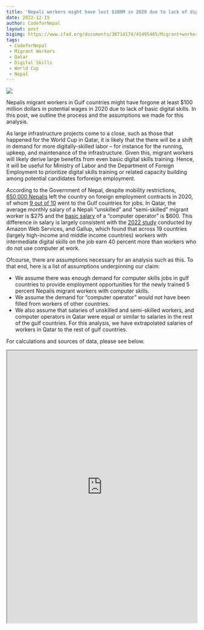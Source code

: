 ```yaml
---
title: 'Nepali workers might have lost $100M in 2020 due to lack of digital skills'
date: 2022-12-15
author: CodeforNepal
layout: post
bigimg: https://www.ifad.org/documents/38714174/41495485/Migrant+workers+waiting+outside+departure+terminal+at+Tribhuvan+International+Airport+Kathmandu.jpg/83b5fc61-6a13-f678-dde1-9902d378bc2e?t=1592307540000
tags:
 - CodeforNepal
 - Migrant Workers
 - Qatar
 - Digital Skills
 - World Cup
 - Nepal
---
```


![](https://www.ifad.org/documents/38714174/41495485/Migrant+workers+waiting+outside+departure+terminal+at+Tribhuvan+International+Airport+Kathmandu.jpg/83b5fc61-6a13-f678-dde1-9902d378bc2e?t=1592307540000)

Nepalis migrant workers in Gulf countries might have forgone at least $100 million dollars in potential wages in 2020 due to lack of basic digital skills. In this post, we outline the process and the assumptions we made for this analysis.

As large infrastructure projects come to a close, such as those that happened for the World Cup in Qatar, it is likely that the there will be a shift in demand for more digitally-skilled labor – for instance for the running, upkeep, and maintenance of the infrastructure. Given this,  migrant workers will likely derive large benefits from even basic digital skills training. Hence, it will be useful for Ministry of Labor and the Department of Foreign Employment to prioritize digital skills training or related capacity building among potential candidates forforeign employment.

According to the Government of Nepal, despite mobility restrictions, [650,000 Nepalis](https://www.nytimes.com/2022/11/16/sports/soccer/world-cup-migrant-workers.html) left the country on foreign employment contracts in 2020, of whom [9 out of 10](https://migrantmoney.uncdf.org/wp-content/uploads/2021/10/country-monitor-on-migration-and-remittance-nepal.pdf) went to the Gulf countries for jobs. In Qatar, the average monthly salary of a Nepali “unskilled” and “semi-skilled” migrant worker is $275 and the [basic salary](https://qa.nepalembassy.gov.np/wp-content/uploads/2017/04/Minimum_Salary_Details_for_Nepali_Workers.pdf) of a “computer operator” is $600. This difference in salary is largely consistent with the [2022 study](https://www.gallup.com/analytics/402284/aws-digital-skills-study.aspx) conducted by Amazon Web Services, and Gallup, which found that across 19 countries (largely high-income and middle income countries) workers with intermediate digital skills on the job earn 40 percent more than workers who do not use computer at work. 

Ofcourse, there are assumptions necessary for an analysis such as this. To that end, here is a list of assumptions underpinning our claim: 

- We assume there was enough demand for computer skills jobs in gulf countries to provide employment opportunities for the newly trained 5 percent Nepalis migrant workers with computer skills. 
- We assume the demand for “computer operator” would not have been filled from workers of other countries. 
- We also assume that salaries of unskilled and semi-skilled workers, and computer operators in Qatar were equal or similar to salaries in the rest of the gulf countries. For this analysis, we have extrapolated salaries of workers in Qatar to the rest of gulf countries. 

For calculations and sources of data, please see below. 


<iframe width="100%" height="720" src="https://docs.google.com/spreadsheets/d/e/2PACX-1vSn9QBwzzkfjVhxaVfr4oAZX5f-SYxaPmOBAC2tYpK7sdqjkCpGxvuPogxG56Ww-sXHWDWad9Kbii36/pubhtml?widget=true&amp;headers=false"></iframe>